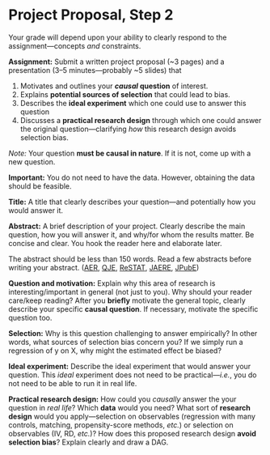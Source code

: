 # Project Proposal, Step 2

Your grade will depend upon your ability to clearly respond to the assignment—concepts *and* constraints.

**Assignment:** Submit a written project proposal (~3 pages) and a presentation (3–5 minutes—probably ~5 slides) that

1. Motivates and outlines your ***causal* question** of interest.
2. Explains **potential sources of selection** that could lead to bias.
3. Describes the **ideal experiment** which one could use to answer this question
4. Discusses a **practical research design** through which one could answer the original question—clarifying *how* this research design avoids selection bias.

*Note:* Your question **must be causal in nature**. If it is not, come up with a new question.

**Important:** You do not need to have the data. However, obtaining the data should be feasible.

**Title:** A title that clearly describes your question—and potentially how you would answer it.

**Abstract:** A brief description of your project. Clearly describe the main question, how you will answer it, and why/for whom the results matter. Be concise and clear. You hook the reader here and elaborate later.

The abstract should be less than 150 words. Read a few abstracts before writing your abstract. ([AER](https://www.aeaweb.org/issues/676), [QJE](https://academic.oup.com/qje/issue), [ReSTAT](https://direct.mit.edu/rest), [JAERE](https://www.journals.uchicago.edu/toc/jaere/current), [JPubE](https://www.journals.elsevier.com/journal-of-public-economics))

**Question and motivation:**  Explain why this area of research is interesting/important in general (not just to you). Why should your reader care/keep reading? After you  **briefly** motivate the general topic, clearly describe your specific **causal question**. If necessary, motivate the specific question too.

**Selection:**  Why is this question challenging to answer empirically? In other words, what sources of selection bias concern you? If we simply run a regression of y on X, why might the estimated effect be biased?

**Ideal experiment:**  Describe the ideal experiment that would answer your question. This *ideal* experiment does not need to be practical—*i.e.*, you do not need to be able to run it in real life.

**Practical research design:**  How could you *causally* answer the your question in *real life*? Which **data** would you need? What sort of **research design** would you apply—selection on observables (regression with many controls, matching, propensity-score methods, *etc.*) or selection on observables (IV, RD, *etc.*)? How does this proposed research design **avoid selection bias**? Explain clearly and draw a DAG.

